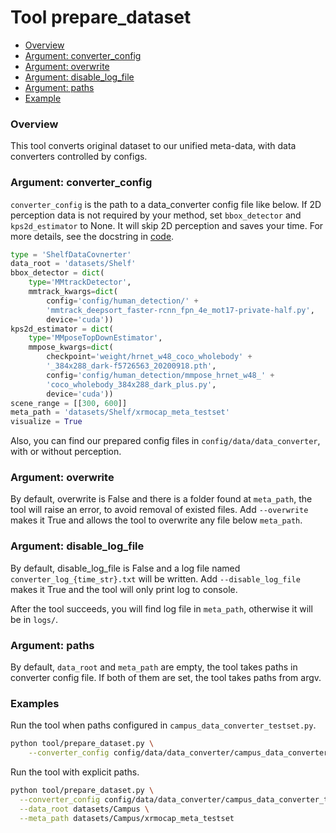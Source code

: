 # Tool prepare_dataset

- [Overview](#overview)
- [Argument: converter_config](#argument-converter_config)
- [Argument: overwrite](#argument-overwrite)
- [Argument: disable_log_file](#argument-disable_log_file)
- [Argument: paths](#argument-paths)
- [Example](#example)

### Overview

This tool converts original dataset to our unified meta-data, with data converters controlled by configs.

### Argument: converter_config

`converter_config` is the path to a data_converter config file like below. If 2D perception data is not required by your method, set `bbox_detector` and `kps2d_estimator` to None. It will skip 2D perception and saves your time. For more details, see the docstring in [code](../../../xrmocap/data/data_converter/base_data_converter.py).

```python
type = 'ShelfDataCovnerter'
data_root = 'datasets/Shelf'
bbox_detector = dict(
    type='MMtrackDetector',
    mmtrack_kwargs=dict(
        config='config/human_detection/' +
        'mmtrack_deepsort_faster-rcnn_fpn_4e_mot17-private-half.py',
        device='cuda'))
kps2d_estimator = dict(
    type='MMposeTopDownEstimator',
    mmpose_kwargs=dict(
        checkpoint='weight/hrnet_w48_coco_wholebody' +
        '_384x288_dark-f5726563_20200918.pth',
        config='config/human_detection/mmpose_hrnet_w48_' +
        'coco_wholebody_384x288_dark_plus.py',
        device='cuda'))
scene_range = [[300, 600]]
meta_path = 'datasets/Shelf/xrmocap_meta_testset'
visualize = True
```

Also, you can find our prepared config files in `config/data/data_converter`, with or without perception.

### Argument: overwrite

By default, overwrite is False and there is a folder found at `meta_path`, the tool will raise an error, to avoid removal of existed files. Add `--overwrite` makes it True and allows the tool to overwrite any file below `meta_path`.

### Argument: disable_log_file

By default, disable_log_file is False and a log file named `converter_log_{time_str}.txt` will be written. Add `--disable_log_file` makes it True and the tool will only print log to console.

After the tool succeeds, you will find log file in  `meta_path`, otherwise it will be in `logs/`.

### Argument: paths

By default, `data_root` and `meta_path` are empty, the tool takes paths in converter config file. If both of them are set, the tool takes paths from argv.

### Examples

Run the tool when paths configured in `campus_data_converter_testset.py`.

```bash
python tool/prepare_dataset.py \
	--converter_config config/data/data_converter/campus_data_converter_testset.py
```

Run the tool with explicit paths.

```bash
python tool/prepare_dataset.py \
  --converter_config config/data/data_converter/campus_data_converter_testset.py \
  --data_root datasets/Campus \
  --meta_path datasets/Campus/xrmocap_meta_testset
```
